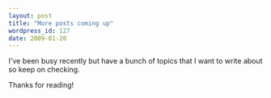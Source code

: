 ```yaml
---
layout: post
title: "More posts coming up"
wordpress_id: 127
date: 2009-01-20
---
```

I've been busy recently but have a bunch of topics that I want to write about so keep on checking.

Thanks for reading!

